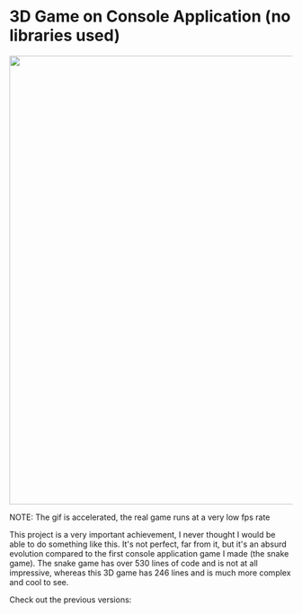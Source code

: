 # 3D Game on Console Application (no libraries used)

<div>
  <img src="https://github.com/Abnersampf/Console-3D-FPS/assets/58574013/57de3064-91ca-4842-91d8-e16f2c6a762e" width="800px"/>
</div>

NOTE: The gif is accelerated, the real game runs at a very low fps rate

This project is a very important achievement, I never thought I would be able to do something like this. It's not perfect, far from it, but it's an absurd evolution compared to the first console application game I made (the snake game). The snake game has over 530 lines of code and is not at all impressive, whereas this 3D game has 246 lines and is much more complex and cool to see.

Check out the previous versions:
